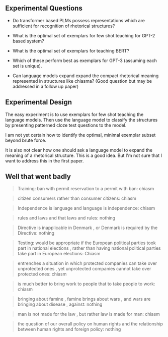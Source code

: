 ## Experimental Questions

- Do transformer based PLMs possess representations which are sufficient for recognition of rhetorical structures?

- What is the optimal set of exemplars for few shot teaching for GPT-2 based system?
- What is the optimal set of exemplars for teaching BERT?
- Which of these perform best as exemplars for GPT-3 (assuming each set is unique). 

- Can language models expand expand the compact rhetorical meaning represented in structures like chiasma? (Good question but may be addressed in a follow up paper)

## Experimental Design

The easy experiment is to use exemplars for few shot teaching the language models. Then use the language model to classify the structures by presenting patterned cloze test questions to the model.

I am not yet certain how to identify the optimal, minimal exemplar subset beyond brute force. 

It is also not clear how one should ask a language model to expand the meaning of a rhetorical structure. This is a good idea. But I'm not sure that I want to address this in the first paper. 

## Well that went badly



> Training: 
> ban with permit reservation to a permit with ban: chiasm

> citizen consumers rather than consumer citizens: chiasm

> Independence is language and language is independence: chiasm

> rules and laws and that laws and rules: nothing 

> Directive is inapplicable in Denmark , or Denmark is required by the Directive: nothing

> Testing:
> would be appropriate if the European political parties took part in national elections , rather than having national political parties take part in European elections: Chiasm

> entrenches a situation in which protected companies can take over unprotected ones , yet unprotected companies cannot take over protected ones: chiasm

> is much better to bring work to people that to take people to work: chiasm

> bringing about famine , famine brings about wars , and wars are bringing about disease , against: nothing

> man is not made for the law , but rather law is made for man: chiasm

> the question of our overall policy on human rights and the relationship between human rights and foreign policy:  nothing
